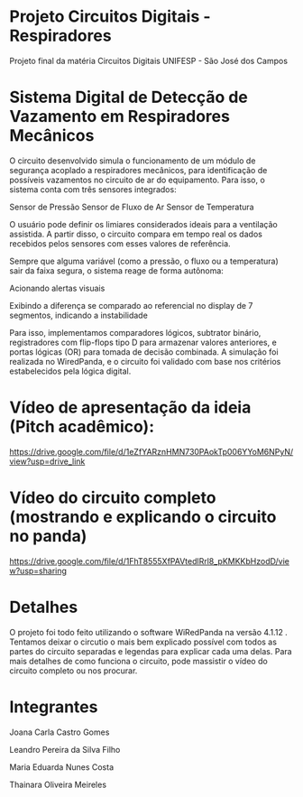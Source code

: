 # Projeto Circuitos Digitais - Respiradores

Projeto final da matéria Circuitos Digitais UNIFESP - São José dos Campos

# Sistema Digital de Detecção de Vazamento em Respiradores Mecânicos
O circuito desenvolvido simula o funcionamento de um módulo de segurança acoplado a respiradores mecânicos, para identificação de possíveis vazamentos no circuito de ar do equipamento. Para isso, o sistema conta com três sensores integrados:

Sensor de Pressão
Sensor de Fluxo de Ar
Sensor de Temperatura

O usuário pode definir os limiares considerados ideais para a ventilação assistida. A partir disso, o circuito compara em tempo real os dados recebidos pelos sensores com esses valores de referência.

Sempre que alguma variável (como a pressão, o fluxo ou a temperatura) sair da faixa segura, o sistema reage de forma autônoma:

Acionando alertas visuais

Exibindo a diferença se comparado ao referencial no display de 7 segmentos, indicando a instabilidade

Para isso, implementamos comparadores lógicos, subtrator binário, registradores com flip-flops tipo D para armazenar valores anteriores, e portas lógicas (OR) para tomada de decisão combinada. A simulação foi realizada no WiredPanda, e o circuito foi validado com base nos critérios estabelecidos pela lógica digital.

# Vídeo de apresentação da ideia (Pitch acadêmico):
https://drive.google.com/file/d/1eZfYARznHMN730PAokTp006YYoM6NPyN/view?usp=drive_link

# Vídeo do circuito completo (mostrando e explicando o circuito no panda)
https://drive.google.com/file/d/1FhT8555XfPAVtedlRrl8_pKMKKbHzodD/view?usp=sharing

# Detalhes
O projeto foi todo feito utilizando o software WiRedPanda na versão 4.1.12 . Tentamos deixar o circutio o mais bem explicado possível com todos as partes do circuito separadas e legendas para explicar cada uma delas. Para mais detalhes de como funciona o circuito, pode massistir o vídeo do circuito completo ou nos procurar.

# Integrantes
Joana Carla Castro Gomes

Leandro Pereira da Silva Filho

Maria Eduarda Nunes Costa

Thainara Oliveira Meireles
